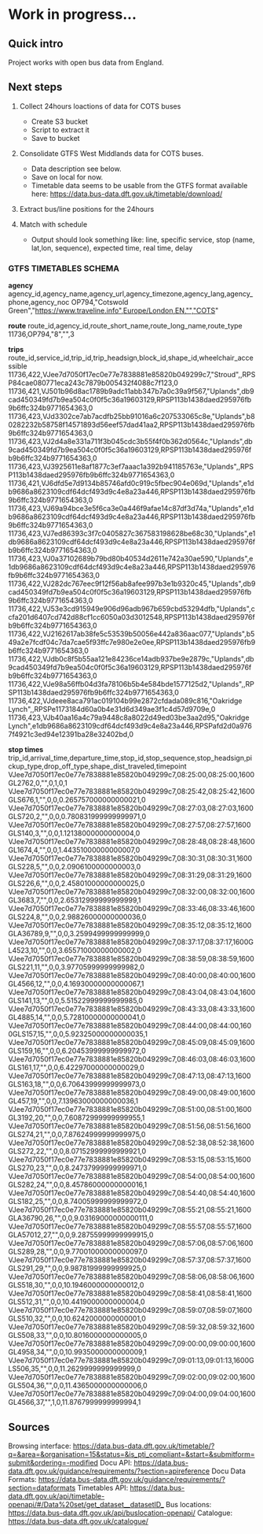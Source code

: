 # Work in progress...

## Quick intro

Project works with open bus data from England.

## Next steps

1. Collect 24hours loactions of data for COTS buses
    - Create S3 bucket
    - Script to extract it
    - Save to bucket

2. Consolidate GTFS West Middlands data for COTS buses.
    - Data description see below.
    - Save on local for now.
    - Timetable data seems to be usable from the GTFS format available here: <https://data.bus-data.dft.gov.uk/timetable/download/>
3. Extract bus/line positions for the 24hours
4. Match with schedule
    - Output should look something like: line, specific service, stop (name, lat,lon, sequence), expected time, real time, delay

### GTFS TIMETABLES SCHEMA

**agency**
agency_id,agency_name,agency_url,agency_timezone,agency_lang,agency_phone,agency_noc
OP794,"Cotswold Green","https://www.traveline.info",Europe/London,EN,"","COTS"

**route**
route_id,agency_id,route_short_name,route_long_name,route_type
11736,OP794,"8","",3

**trips**
route_id,service_id,trip_id,trip_headsign,block_id,shape_id,wheelchair_accessible
11736,422,VJee7d7050f17ec0e77e7838881e85820b049299c7,"Stroud",,RPSP84cae080771eca243c7879b005432f4088c7f123,0
11736,421,VJ501b96d8ac1789b9adc11abb347b7a0c39a9f567,"Uplands",db9cad450349fd7b9ea504c0f0f5c36a19603129,RPSP113b1438daed295976fb9b6ffc324b9771654363,0
11736,423,VJd3302ce7ab7acdfb25bb91016a6c207533065c8e,"Uplands",b80282232b58758f14571893d56eef57dad41aa2,RPSP113b1438daed295976fb9b6ffc324b9771654363,0
11736,423,VJ2d4a8e331a711f3b045cdc3b55f4f0b362d0564c,"Uplands",db9cad450349fd7b9ea504c0f0f5c36a19603129,RPSP113b1438daed295976fb9b6ffc324b9771654363,0
11736,423,VJ3925611e8af1877c3ef7aaac1a392b941185763e,"Uplands",,RPSP113b1438daed295976fb9b6ffc324b9771654363,0
11736,421,VJ6dfd5e7d9134b85746afd0c919c5fbec904e069d,"Uplands",e1db9686a8623109cdf64dcf493d9c4e8a23a446,RPSP113b1438daed295976fb9b6ffc324b9771654363,0
11736,423,VJ69a94bce3e5f6ca3e0a446f9afae14c87df3d74a,"Uplands",e1db9686a8623109cdf64dcf493d9c4e8a23a446,RPSP113b1438daed295976fb9b6ffc324b9771654363,0
11736,423,VJ7ed86393c3f7c0405827c367583198628be68c30,"Uplands",e1db9686a8623109cdf64dcf493d9c4e8a23a446,RPSP113b1438daed295976fb9b6ffc324b9771654363,0
11736,423,VJ0a37102689b79bd80b40534d2611e742a30ae590,"Uplands",e1db9686a8623109cdf64dcf493d9c4e8a23a446,RPSP113b1438daed295976fb9b6ffc324b9771654363,0
11736,422,VJ282dc767eec9f12f56ab8afee997b3e1b9320c45,"Uplands",db9cad450349fd7b9ea504c0f0f5c36a19603129,RPSP113b1438daed295976fb9b6ffc324b9771654363,0
11736,422,VJ53e3cd915949e906d96adb967b659cbd53294dfb,"Uplands",ccfa201d6407cd742d88cf1cc6050a03d3012548,RPSP113b1438daed295976fb9b6ffc324b9771654363,0
11736,422,VJ2162617ab38fe5c53539b50056e442a836aac077,"Uplands",b549a2e7fcdf04c7da7cae5f93ffc7e980e2e0ee,RPSP113b1438daed295976fb9b6ffc324b9771654363,0
11736,422,VJdb0c8f5b55aa121e84236ce14adb937be9e2879c,"Uplands",db9cad450349fd7b9ea504c0f0f5c36a19603129,RPSP113b1438daed295976fb9b6ffc324b9771654363,0
11736,422,VJe98a56ffb04d3fa78106b5b4e584bde1577125d2,"Uplands",,RPSP113b1438daed295976fb9b6ffc324b9771654363,0
11736,422,VJdeee8aca791ac019104b99e2872cfdada089c816,"Oakridge Lynch",,RPSPe1173184d60a0b4e31d6d349ae3f1c4d57d9709e,0
11736,423,VJb40aa16a4c79a9448c8a8022d49ed03be3aa2d95,"Oakridge Lynch",e1db9686a8623109cdf64dcf493d9c4e8a23a446,RPSPafd2d0a9767f4921c3ed94e12391ba28e32402bd,0

**stop times**
trip_id,arrival_time,departure_time,stop_id,stop_sequence,stop_headsign,pickup_type,drop_off_type,shape_dist_traveled,timepoint
VJee7d7050f17ec0e77e7838881e85820b049299c7,08:25:00,08:25:00,1600GL2762,0,"",0,1,0,1
VJee7d7050f17ec0e77e7838881e85820b049299c7,08:25:42,08:25:42,1600GLS676,1,"",0,0,0.265757000000000021,0
VJee7d7050f17ec0e77e7838881e85820b049299c7,08:27:03,08:27:03,1600GLS720,2,"",0,0,0.780831999999999971,0
VJee7d7050f17ec0e77e7838881e85820b049299c7,08:27:57,08:27:57,1600GLS140,3,"",0,0,1.12138000000000004,0
VJee7d7050f17ec0e77e7838881e85820b049299c7,08:28:48,08:28:48,1600GL1674,4,"",0,0,1.44351000000000007,0
VJee7d7050f17ec0e77e7838881e85820b049299c7,08:30:31,08:30:31,1600GLS228,5,"",0,0,2.0906100000000003,0
VJee7d7050f17ec0e77e7838881e85820b049299c7,08:31:29,08:31:29,1600GLS226,6,"",0,0,2.45801000000000025,0
VJee7d7050f17ec0e77e7838881e85820b049299c7,08:32:00,08:32:00,1600GL3683,7,"",0,0,2.65312999999999999,1
VJee7d7050f17ec0e77e7838881e85820b049299c7,08:33:46,08:33:46,1600GLS224,8,"",0,0,2.98826000000000036,0
VJee7d7050f17ec0e77e7838881e85820b049299c7,08:35:12,08:35:12,1600GLA36789,9,"",0,0,3.2599499999999999,0
VJee7d7050f17ec0e77e7838881e85820b049299c7,08:37:17,08:37:17,1600GL4523,10,"",0,0,3.65571000000000002,0
VJee7d7050f17ec0e77e7838881e85820b049299c7,08:38:59,08:38:59,1600GLS221,11,"",0,0,3.97705999999999982,0
VJee7d7050f17ec0e77e7838881e85820b049299c7,08:40:00,08:40:00,1600GL4566,12,"",0,0,4.16930000000000067,1
VJee7d7050f17ec0e77e7838881e85820b049299c7,08:43:04,08:43:04,1600GLS141,13,"",0,0,5.51522999999999985,0
VJee7d7050f17ec0e77e7838881e85820b049299c7,08:43:33,08:43:33,1600GL4885,14,"",0,0,5.72810000000000041,0
VJee7d7050f17ec0e77e7838881e85820b049299c7,08:44:00,08:44:00,1600GLS157,15,"",0,0,5.92325000000000035,1
VJee7d7050f17ec0e77e7838881e85820b049299c7,08:45:09,08:45:09,1600GLS159,16,"",0,0,6.20453999999999972,0
VJee7d7050f17ec0e77e7838881e85820b049299c7,08:46:03,08:46:03,1600GLS161,17,"",0,0,6.42297000000000029,0
VJee7d7050f17ec0e77e7838881e85820b049299c7,08:47:13,08:47:13,1600GLS163,18,"",0,0,6.70643999999999973,0
VJee7d7050f17ec0e77e7838881e85820b049299c7,08:49:00,08:49:00,1600GL457,19,"",0,0,7.13963000000000036,1
VJee7d7050f17ec0e77e7838881e85820b049299c7,08:51:00,08:51:00,1600GL3192,20,"",0,0,7.60872999999999955,1
VJee7d7050f17ec0e77e7838881e85820b049299c7,08:51:56,08:51:56,1600GLS274,21,"",0,0,7.87624999999999975,0
VJee7d7050f17ec0e77e7838881e85820b049299c7,08:52:38,08:52:38,1600GLS272,22,"",0,0,8.07152999999999921,0
VJee7d7050f17ec0e77e7838881e85820b049299c7,08:53:15,08:53:15,1600GLS270,23,"",0,0,8.24737999999999971,0
VJee7d7050f17ec0e77e7838881e85820b049299c7,08:54:00,08:54:00,1600GLS282,24,"",0,0,8.45786000000000016,1
VJee7d7050f17ec0e77e7838881e85820b049299c7,08:54:40,08:54:40,1600GLS182,25,"",0,0,8.74005999999999972,0
VJee7d7050f17ec0e77e7838881e85820b049299c7,08:55:21,08:55:21,1600GLA36790,26,"",0,0,9.03169000000000111,0
VJee7d7050f17ec0e77e7838881e85820b049299c7,08:55:57,08:55:57,1600GLA57012,27,"",0,0,9.28755999999999915,0
VJee7d7050f17ec0e77e7838881e85820b049299c7,08:57:06,08:57:06,1600GLS289,28,"",0,0,9.77001000000000097,0
VJee7d7050f17ec0e77e7838881e85820b049299c7,08:57:37,08:57:37,1600GLS291,29,"",0,0,9.98781999999999925,0
VJee7d7050f17ec0e77e7838881e85820b049299c7,08:58:06,08:58:06,1600GLS518,30,"",0,0,10.1946000000000012,0
VJee7d7050f17ec0e77e7838881e85820b049299c7,08:58:41,08:58:41,1600GLS512,31,"",0,0,10.4419000000000004,0
VJee7d7050f17ec0e77e7838881e85820b049299c7,08:59:07,08:59:07,1600GLS510,32,"",0,0,10.6242000000000001,0
VJee7d7050f17ec0e77e7838881e85820b049299c7,08:59:32,08:59:32,1600GLS508,33,"",0,0,10.8016000000000005,0
VJee7d7050f17ec0e77e7838881e85820b049299c7,09:00:00,09:00:00,1600GL4958,34,"",0,0,10.9935000000000009,1
VJee7d7050f17ec0e77e7838881e85820b049299c7,09:01:13,09:01:13,1600GLS506,35,"",0,0,11.2629999999999999,0
VJee7d7050f17ec0e77e7838881e85820b049299c7,09:02:00,09:02:00,1600GLS504,36,"",0,0,11.4365000000000006,0
VJee7d7050f17ec0e77e7838881e85820b049299c7,09:04:00,09:04:00,1600GL4566,37,"",1,0,11.8767999999999994,1

## Sources

Browsing interface: <https://data.bus-data.dft.gov.uk/timetable/?q=&area=&organisation=15&status=&is_pti_compliant=&start=&submitform=submit&ordering=-modified>
Docu API: <https://data.bus-data.dft.gov.uk/guidance/requirements/?section=apireference>
Docu Data Formats: <https://data.bus-data.dft.gov.uk/guidance/requirements/?section=dataformats>
Timetables API: <https://data.bus-data.dft.gov.uk/api/timetable-openapi/#/Data%20set/get_dataset__datasetID_>
Bus locations: <https://data.bus-data.dft.gov.uk/api/buslocation-openapi/>
Catalogue: <https://data.bus-data.dft.gov.uk/catalogue/>